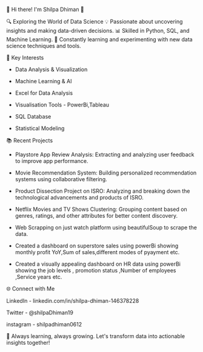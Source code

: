 👋 Hi there! I'm Shilpa Dhiman 👋

🔍 Exploring the World of Data Science
💡 Passionate about uncovering insights and making data-driven decisions.
📊 Skilled in Python, SQL, and Machine Learning.
🚀 Constantly learning and experimenting with new data science techniques and tools.

🧠 Key Interests

- Data Analysis & Visualization

- Machine Learning & AI

- Excel for Data Analysis

- Visualisation Tools - PowerBi,Tableau

- SQL Database

- Statistical Modeling


📚 Recent Projects
- Playstore App Review Analysis: Extracting and analyzing user feedback to improve app performance.
  
- Movie Recommendation System: Building personalized recommendation systems using collaborative filtering.
  
- Product Dissection Project on ISRO: Analyzing and breaking down the technological advancements and products of ISRO.
  
- Netflix Movies and TV Shows Clustering: Grouping content based on genres, ratings, and other attributes for better content discovery.
  
- Web Scrapping on just watch platform using beautifulSoup to scrape the data.

- Created a dashboard on superstore sales using powerBi showing monthly profit YoY,Sum of sales,different modes of pyayment etc.
  
- Created a visually appealing dashboard on HR data using powerBi showing the job levels , promotion status ,Number of employees ,Service years etc.

  
🌐 Connect with Me

LinkedIn - linkedin.com/in/shilpa-dhiman-146378228

Twitter - @shilpaDhiman19

instagram - shilpadhiman0612

🌱 Always learning, always growing.
Let's transform data into actionable insights together!

<!---
shilpadhiman06/shilpadhiman06 is a ✨ special ✨ repository because its `README.md` (this file) appears on your GitHub profile.
You can click the Preview link to take a look at your changes.
--->
